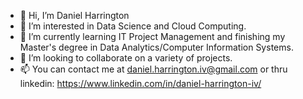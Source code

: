 - 👋 Hi, I’m Daniel Harrington
- 👀 I’m interested in Data Science and Cloud Computing. 
- 🌱 I’m currently learning IT Project Management and finishing my Master's degree in Data Analytics/Computer Information Systems. 
- 💞️ I’m looking to collaborate on a variety of projects. 
- 📫 You can contact me at daniel.harrington.iv@gmail.com or thru linkedin: https://www.linkedin.com/in/daniel-harrington-iv/

<!---
dan-ielharrington/dan-ielharrington is a ✨ special ✨ repository because its `README.md` (this file) appears on your GitHub profile.
You can click the Preview link to take a look at your changes.
--->

